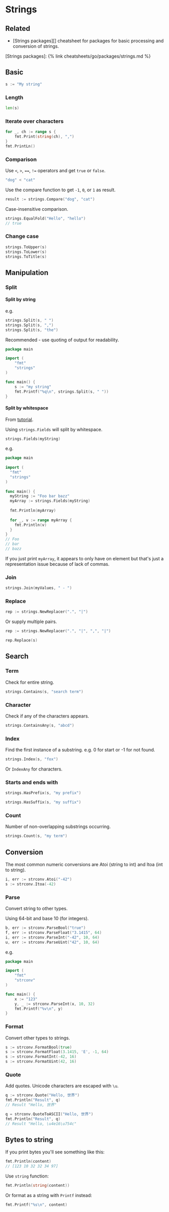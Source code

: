# Strings

## Related

- [Strings packages][] cheatsheet for packages for basic processing and conversion of strings.

[Strings packages]: {% link cheatsheets/go/packages/strings.md %}

## Basic

```go
s := "My string"
```

### Length

```go
len(s)
```

### Iterate over characters

```go
for _, ch := range s {
    fmt.Print(string(ch), ",")
}
fmt.PrintLn()
```  

### Comparison

Use `<`, `>`, `==`, `!=` operators and get `true` or `false`.

```go
"dog" < "cat"
```

Use the compare function to get `-1`, `0`, or `1` as result.

```go
result := strings.Compare("dog", "cat")
```

Case-insensitive comparison.

```go
strings.EqualFold("Hello", "hello")
// true
```

### Change case

```go
strings.ToUpper(s)
strings.ToLower(s)
strings.ToTitle(s)
```


## Manipulation

### Split

#### Split by string

e.g.

```go
strings.Split(s, " ")
strings.Split(s, ",")
strings.Split(s, "the")
```

Recommended - use quoting of output for readability.

```go
package main

import (
	"fmt"
	"strings"
)

func main() {
	s := "my string"
	fmt.Printf("%q\n", strings.Split(s, " "))
}
```

#### Split by whitespace

From [tutorial](https://www.golangprograms.com/how-to-split-a-string-on-white-space.html).

Using `strings.Fields` will split by whitespace.

```go
strings.Fields(myString)  
```

e.g.

```go
package main
 
import (
  "fmt"
  "strings"
)
 
func main() {
  myString := "Foo bar bazz"
  myArray := strings.Fields(myString)  
  
  fmt.Println(myArray)
  
  for _, v := range myArray {    
    fmt.Println(v)
  }
}
// Foo
// bar
// bazz
```

If you just print `myArray`, it appears to only have on element but that's just a representation issue because of lack of commas.

### Join

```go
strings.Join(myValues, " - ")
```

### Replace

```go
rep := strings.NewReplacer(".", "|")
```

Or supply multiple pairs.


```go
rep := strings.NewReplacer(".", "|", ",", "|")
```

```go
rep.Replace(s)
```



## Search

### Term

Check for entire string.

```go
strings.Contains(s, "search term")
```

### Character

Check if any of the characters appears.

```go
strings.ContainsAny(s, "abcd")
```

### Index

Find the first instance of a substring. e.g. 0 for start or -1 for not found.

```go
strings.Index(s, "fox")
```

Or `IndexAny` for characters.


### Starts and ends with

```go
strings.HasPrefix(s, "my prefix")

strings.HasSuffix(s, "my suffix")
```

### Count

Number of non-overlapping substrings occurring.

```go
strings.Count(s, "my term")
```


## Conversion

The most common numeric conversions are Atoi (string to int) and Itoa (int to string).

```go
i, err := strconv.Atoi("-42")
s := strconv.Itoa(-42)
```

### Parse

Convert string to other types.

Using 64-bit and base 10 (for integers).

```go
b, err := strconv.ParseBool("true")
f, err := strconv.ParseFloat("3.1415", 64)
i, err := strconv.ParseInt("-42", 10, 64)
u, err := strconv.ParseUint("42", 10, 64)
```

e.g.

```go
package main

import (
	"fmt"
	"strconv"
)

func main() {
	x := "123"
	y, _ := strconv.ParseInt(x, 10, 32)
	fmt.Printf("%v\n", y)
}
```

### Format

Convert other types to strings.

```go
s := strconv.FormatBool(true)
s := strconv.FormatFloat(3.1415, 'E', -1, 64)
s := strconv.FormatInt(-42, 16)
s := strconv.FormatUint(42, 16)
```

### Quote

Add quotes.
Unicode characters are escaped with `\u`.

```go
q := strconv.Quote("Hello, 世界")
fmt.Println("Result", q)
// Result "Hello, 世界"

q = strconv.QuoteToASCII("Hello, 世界")
fmt.Println("Result", q)
// Result "Hello, \u4e16\u754c"
```


## Bytes to string

If you print bytes you'll see something like this:

```go
fmt.Println(content)
// [123 10 32 32 34 97]
```

Use `string` function:

```go
fmt.Println(string(content))
```

Or format as a string with `Printf` instead:

```go
fmt.Printf("%s\n", content)
```
